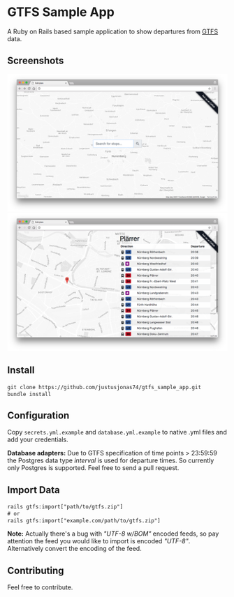 # GTFS Sample App

A Ruby on Rails based sample application to show departures from [GTFS](https://developers.google.com/transit/gtfs/) data.  

## Screenshots
![Screenshot 1](docs/img/screen1.png?raw=true)
![Screenshot 2](docs/img/screen2.png?raw=true)

## Install
```
git clone https://github.com/justusjonas74/gtfs_sample_app.git
bundle install
```

## Configuration

Copy `secrets.yml.example` and `database.yml.example` to native .yml files and add your credentials.

__Database adapters:__  Due to GTFS specification of time points > 23:59:59 the Postgres data type _interval_ is used for departure times. So currently only Postgres is supported. Feel free to send a pull request. 

## Import Data
```
rails gtfs:import["path/to/gtfs.zip"]
# or 
rails gtfs:import["example.com/path/to/gtfs.zip"]
```
__Note:__ Actually there's a bug with _"UTF-8 w/BOM"_ encoded feeds, so pay attention the feed you would like to import is encoded _"UTF-8"_. Alternatively convert the encoding of the feed. 

## Contributing
Feel free to contribute. 
